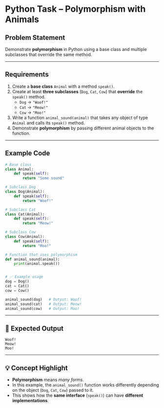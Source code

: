 # Python Task – Polymorphism with Animals

## Problem Statement
Demonstrate **polymorphism** in Python using a base class and multiple subclasses that override the same method.

---

##  Requirements
1. Create a **base class** `Animal` with a method `speak()`.
2. Create at least **three subclasses** (`Dog`, `Cat`, `Cow`) that **override** the `speak()` method.
   - `Dog` → `"Woof!"`
   - `Cat` → `"Meow!"`
   - `Cow` → `"Moo!"`
3. Write a function `animal_sound(animal)` that takes any object of type `Animal` and calls its `speak()` method.
4. Demonstrate **polymorphism** by passing different animal objects to the function.

---

## Example Code

```python
# Base class
class Animal:
    def speak(self):
        return "Some sound"

# Subclass Dog
class Dog(Animal):
    def speak(self):
        return "Woof!"

# Subclass Cat
class Cat(Animal):
    def speak(self):
        return "Meow!"

# Subclass Cow
class Cow(Animal):
    def speak(self):
        return "Moo!"

# Function that uses polymorphism
def animal_sound(animal):
    print(animal.speak())


# ✅ Example usage
dog = Dog()
cat = Cat()
cow = Cow()

animal_sound(dog)   # Output: Woof!
animal_sound(cat)   # Output: Meow!
animal_sound(cow)   # Output: Moo!
````

---

## 🎯 Expected Output

```
Woof!
Meow!
Moo!
```

---

## 💡 Concept Highlight

* **Polymorphism** means *many forms*.
* In this example, the `animal_sound()` function works differently depending on the object (`Dog`, `Cat`, `Cow`) passed to it.
* This shows how the **same interface** (`speak()`) can have **different implementations**.

